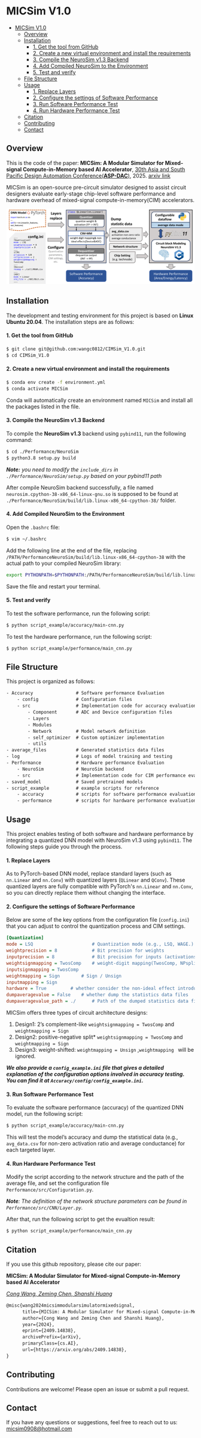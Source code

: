 # MICSim V1.0

- [MICSim V1.0](#micsim-v10)
  - [Overview](#overview)
  - [Installation](#installation)
      - [1. Get the tool from GitHub](#1-get-the-tool-from-github)
      - [2. Create a new virtual environment and install the requirements](#2-create-a-new-virtual-environment-and-install-the-requirements)
      - [3. Compile the NeuroSim v1.3 Backend](#3-compile-the-neurosim-v13-backend)
      - [4. Add Compiled NeuroSim to the Environment](#4-add-compiled-neurosim-to-the-environment)
      - [5. Test and verify](#5-test-and-verify)
  - [File Structure](#file-structure)
  - [Usage](#usage)
      - [1. Replace Layers](#1-replace-layers)
      - [2. Configure the settings of Software Performance](#2-configure-the-settings-of-software-performance)
      - [3. Run Software Performance Test](#3-run-software-performance-test)
      - [4. Run Hardware Performance Test](#4-run-hardware-performance-test)
  - [Citation](#citation)
  - [Contributing](#contributing)
  - [Contact](#contact)

## Overview

This is the code of the paper:  **MICSim: A Modular Simulator for Mixed-signal Compute-in-Memory based AI Accelerator**, [30th Asia and South Pacific Design Automation Conference(**ASP-DAC**)](https://www.aspdac.com/aspdac2025/index.html), 2025. [arxiv link](https://arxiv.org/abs/2409.14838)

MICSim is an open-source pre-circuit simulator designed to assist circuit designers evaluate early-stage chip-level software performance and hardware overhead of mixed-signal compute-in-memory(CIM) accelerators.

![MICSim_workflow-1](./MICSim_workflow-1.png)

## Installation

The development and testing environment for this project is based on **Linux Ubuntu 20.04**. The installation steps are as follows:

#### 1. Get the tool from GitHub

```bash
$ git clone git@github.com:wangc0812/CIMSim_V1.0.git
$ cd CIMSim_V1.0
```

#### 2. Create a new virtual environment and install the requirements

```bash
$ conda env create -f environment.yml
$ conda activate MICSim
```

Conda will automatically create an environment named ``MICSim`` and install all the packages listed in the file.

#### 3. Compile the NeuroSim v1.3 Backend

To compile the **NeuroSim v1.3** backend using `pybind11`, run the following command:

```bash
$ cd ./Performance/NeuroSim
$ python3.8 setup.py build
```

***Note:** you need to modify the ``include_dirs``  in ``./Performance/NeuroSim/setup.py`` based on your pybind11 path*

After compile NeuroSim backend successfully, a file named ``neurosim.cpython-38-x86_64-linux-gnu.so`` is supposed to be found at ``./Performance/NeuroSim/build/lib.linux-x86_64-cpython-38/`` folder.

#### 4. Add Compiled NeuroSim to the Environment

Open the `.bashrc` file:

```bash
$ vim ~/.bashrc
```

Add the following line at the end of the file, replacing `/PATH/PerformanceNeuroSim/build/lib.linux-x86_64-cpython-38` with the actual path to your compiled NeuroSim library:

```bash
export PYTHONPATH=$PYTHONPATH:/PATH/PerformanceNeuroSim/build/lib.linux-x86_64-cpython-38
```

Save the file and restart your terminal.

#### 5. Test and verify

To test the software performance, run the following script:

```bash
$ python script_example/accuracy/main-cnn.py 
```

To test the hardware performance, run the following script:

```bash
$ python script_example/performance/main_cnn.py
```

## File Structure

This project is organized as follows:

```tex
- Accuracy                # Software performance Evaluation
    - config              # Configuration files
    - src                 # Implementation code for accuracy evaluation
        - Component       # ADC and Device configuration files
        - Layers  
        - Modules   
        - Network         # Model network definition
        - self_optimizer  # Custom optimizer implementation
        - utils   
- average_files           # Generated statistics data files
- log                     # Logs of model training and testing
- Performance             # Hardware performance Evaluation
    - NeuroSim            # NeuroSim backend
    - src                 # Implementation code for CIM performance evaluation
- saved_model             # Saved pretrained models
- script_example          # example scripts for reference
    - accuracy            # scripts for software performance evaluation
    - performance         # scripts for hardware performance evaluation
```

## Usage

This project enables testing of both software and hardware performance by integrating a quantized DNN model with NeuroSim v1.3 using `pybind11`. The following steps guide you through the process.

#### 1. Replace Layers

As to PyTorch-based DNN model, replace standard layers (such as `nn.Linear` and `nn.Conv`) with quantized layers (`QLinear` and `QConv`). These quantized layers are fully compatible with PyTorch's `nn.Linear` and `nn.Conv`, so you can directly replace them without changing the interface.

#### 2. Configure the settings of Software Performance

Below are some of the key options from the configuration file (`config.ini`) that you can adjust to control the quantization process and CIM settings.

```ini
[Quantization]
mode = LSQ                      # Quantization mode (e.g., LSQ, WAGE.)
weightprecision = 8             # Bit precision for weights
inputprecision = 8              # Bit precision for inputs (activations)
weightsignmapping = TwosComp	# weight-digit mapping(TwosComp, NPsplit)
inputsignmapping = TwosComp
weightmapping = Sign		# Sign / Unsign
inputmapping = Sign
hardware = True			# whether consider the non-ideal effect introduced by CIM
dumpaveragevalue = False	# whether dump the statistics data files
dumpaveragevalue_path = ./  	# Path of the dumped statistics data files
```

MICSim offers three types of circuit architecture designs:

1. Design1: 2’s complement-like  ``weightsignmapping = TwosComp`` and ``weightmapping = Sign``
2. Design2: positive-negative split* ``weightsignmapping = TwosComp`` and ``weightmapping = Sign``
3. Design3: weight-shifted: ``weightmapping = Unsign`` ,``weightmapping `` will be ignored.


***We  also provide a `config_example.ini` file that gives a detailed explanation of the configuration options involved in accuracy testing. You can find it at `Accuracy/config/config_example.ini`.***

#### 3. Run Software Performance Test

To evaluate the software performance (accuracy) of the quantized DNN model, run the following script:

```bash
$ python script_example/accuracy/main-cnn.py
```

This will test the model’s accuracy and dump the statistical data (e.g., `avg_data.csv` for non-zero activation ratio and average conductance) for each targeted layer.

#### 4. Run Hardware Performance Test

Modify the script according to the network structure and the path of the average file, and set the configuration file `Performance/src/Configuration.py`.

***Note**: The definition of the network structure parameters can be found in `Performance/src/CNN/Layer.py`.*

After that, run the following script to get the evualtion result:

```bash
$ python script_example/performance/main_cnn.py
```

## Citation

If you use this github repository, please cite our paper:

**MICSim: A Modular Simulator for Mixed-signal Compute-in-Memory based AI Accelerator**

<u>*Cong Wang, Zeming Chen, Shanshi Huang*</u>

```tex
@misc{wang2024micsimmodularsimulatormixedsignal,
      title={MICSim: A Modular Simulator for Mixed-signal Compute-in-Memory based AI Accelerator}, 
      author={Cong Wang and Zeming Chen and Shanshi Huang},
      year={2024},
      eprint={2409.14838},
      archivePrefix={arXiv},
      primaryClass={cs.AI},
      url={https://arxiv.org/abs/2409.14838}, 
}
```


## Contributing

Contributions are welcome! Please open an issue or submit a pull request.

## Contact 
If you have any questions or suggestions, feel free to reach out to us: <micsim0908@hotmail.com>
